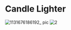 # Candle Lighter
![1131676186192_ pic](https://user-images.githubusercontent.com/70104294/221389665-d1134550-c8d0-4151-a089-a3f340896cbb.jpg)
![2](https://user-images.githubusercontent.com/70104294/221389689-38e5b0fc-2a10-4a0b-b4e2-c00bb370e85d.png)
